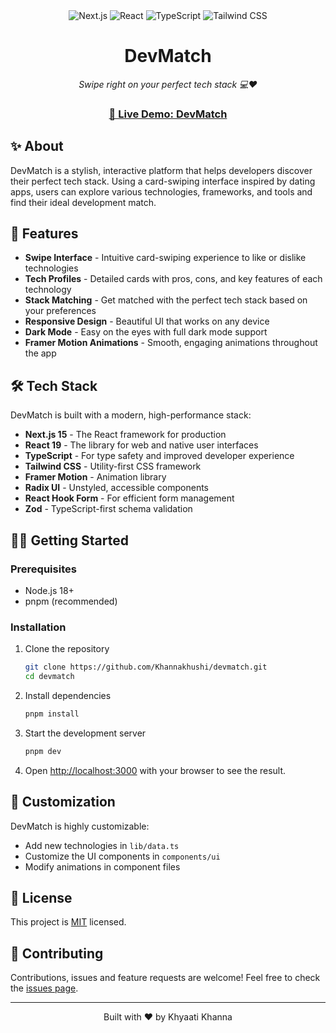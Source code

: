 <!-- DevMatch -->
<div align="center">
  <img src="https://img.shields.io/badge/Next.js-15.3.0-black?style=for-the-badge&logo=next.js" alt="Next.js" />
  <img src="https://img.shields.io/badge/React-19.0.0-61DAFB?style=for-the-badge&logo=react" alt="React" />
  <img src="https://img.shields.io/badge/TypeScript-5-3178C6?style=for-the-badge&logo=typescript" alt="TypeScript" />
  <img src="https://img.shields.io/badge/Tailwind_CSS-4-06B6D4?style=for-the-badge&logo=tailwindcss" alt="Tailwind CSS" />
</div>

<div align="center">
  <h1>DevMatch</h1>
  <p><i>Swipe right on your perfect tech stack 💻❤️</i></p>
</div>



<div align="center">
  <h3><a href="https://devmatch-web.vercel.app/" target="_blank">🔗 Live Demo: DevMatch</a></h3>
</div>

## ✨ About

DevMatch is a stylish, interactive platform that helps developers discover their perfect tech stack. Using a card-swiping interface inspired by dating apps, users can explore various technologies, frameworks, and tools and find their ideal development match.

## 🚀 Features

- **Swipe Interface** - Intuitive card-swiping experience to like or dislike technologies
- **Tech Profiles** - Detailed cards with pros, cons, and key features of each technology
- **Stack Matching** - Get matched with the perfect tech stack based on your preferences
- **Responsive Design** - Beautiful UI that works on any device
- **Dark Mode** - Easy on the eyes with full dark mode support
- **Framer Motion Animations** - Smooth, engaging animations throughout the app

## 🛠 Tech Stack

DevMatch is built with a modern, high-performance stack:

- **Next.js 15** - The React framework for production
- **React 19** - The library for web and native user interfaces
- **TypeScript** - For type safety and improved developer experience
- **Tailwind CSS** - Utility-first CSS framework
- **Framer Motion** - Animation library
- **Radix UI** - Unstyled, accessible components
- **React Hook Form** - For efficient form management
- **Zod** - TypeScript-first schema validation

## 🏃‍♂️ Getting Started

### Prerequisites

- Node.js 18+
- pnpm (recommended)

### Installation

1. Clone the repository

   ```bash
   git clone https://github.com/Khannakhushi/devmatch.git
   cd devmatch
   ```

2. Install dependencies

   ```bash
   pnpm install
   ```

3. Start the development server

   ```bash
   pnpm dev
   ```

4. Open [http://localhost:3000](http://localhost:3000) with your browser to see the result.

## 🎨 Customization

DevMatch is highly customizable:

- Add new technologies in `lib/data.ts`
- Customize the UI components in `components/ui`
- Modify animations in component files

## 📝 License

This project is [MIT](https://choosealicense.com/licenses/mit/) licensed.

## 🤝 Contributing

Contributions, issues and feature requests are welcome! Feel free to check the [issues page](https://github.com/Khannakhushi/devmatch/issues).

---

<div align="center">
  <p>Built with ❤️ by Khyaati Khanna</p>
</div>
